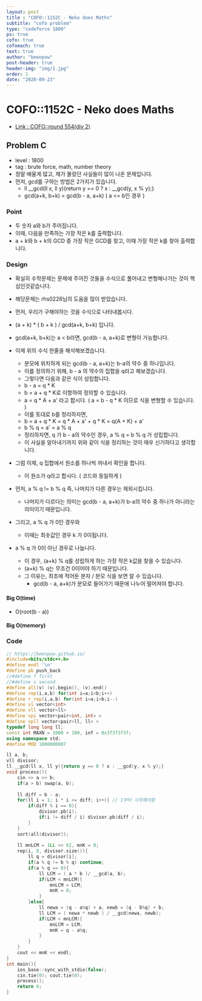 ```yaml
---
layout: post
title : "COFO::1152C - Neko does Maths"
subtitle: "cofo problem"
type: "codeforce 1800"
ps: true
cofo: true
cofoeach: true
text: true
author: "beenpow"
post-header: true
header-img: "img/1.jpg"
order: 1
date: "2020-09-23"
---
```

# COFO::1152C - Neko does Maths
- [Link : COFO::round 554(div 2)](https://codeforces.com/problemset/problem/1152/C)

## Problem C

- level : 1800
- tag : brute force, math, number theory
- 정말 배울게 많고, 제가 몰랐던 사실들이 많이 나온 문제입니다.
- 먼저, gcd를 구하는 방법은 2가지가 있습니다.
  - ll __gcd(ll x, ll y){return y == 0 ? x : __gcd(y, x % y);}
  - gcd(a+k, b+k) = gcd(b - a, a+k) ( a <= b인 경우 )

### Point
- 두 숫자 a와 b가 주어집니다.
- 이때, 다음을 만족하는 가장 작은 k를 출력합니다.
- a + k와 b + k의 GCD 중 가장 작은 GCD를 찾고, 이때 가장 작은 k를 찾아 출력합니다.

### Design
- 확실히 수학문제는 문제에 주어진 것들을 수식으로 풀어내고 변형해나가는 것이 핵심인것같습니다.
- 해당문제는 rhs0226님의 도움을 많이 받았습니다.

- 먼저, 우리가 구해야하는 것을 수식으로 나타내봅시다.
- (a + k) * ( b + k ) / gcd(a+k, b+k) 입니다.
- gcd(a+k, b+k)는 a < b라면, gcd(b - a, a+k)로 변형이 가능합니다.
- 이제 위의 수식 한줄을 해석해보겠습니다.
  - 분모에 위치하게 되는 gcd(b - a, a+k)는 b-a의 약수 중 하나입니다.
  - 이를 정의하기 위해, b - a 의 약수의 집합을 q라고 해보겠습니다.
  - 그렇다면 다음과 같은 식이 성립합니다.
  - b - a = q * K
  - b = a + q * K로 이항하여 정의할 수 있습니다.
  - a = q * A + a' 라고 합시다. ( a = b - q * K  이므로 식을 변형할 수 있습니다. )
  - 이를 토대로 b를 정리하자면,
  - b = a + q * K = q * A + a' + q * K  = q(A + K) + a'
  - b % q = a' = a % q
  - 정리하자면, q 가 b - a의 약수인 경우, a % q = b % q 가 성립합니다.
  - 이 사실을 알아내기까지 위와 같이 식을 정리하는 것이 매우 신기하다고 생각합니다.
- 그럼 이제, q 집합에서 원소를 하나씩 꺼내서 확인을 합니다.
  - 이 원소가 q라고 합시다. ( 코드와 동일하게 )
- 먼저, a % q != b % q 즉, 나머지가 다른 경우는 제외시킵니다.
  - 나머지가 다르다는 의미는 gcd(b - a, a+k)가 b-a의 약수 중 하나가 아니라는 의미이기 때문입니다.
- 그리고, a % q 가 0인 경우와
  - 이때는 최솟값인 경우 k 가 0이됩니다.
- a % q 가 0이 아닌 경우로 나눕니다.
  - 이 경우, (a+k) % q를 성립하게 하는 가장 작은 k값을 찾을 수 있습니다.
  - (a+k) % q는 무조건 0이어야 하기 때문입니다.
  - 그 이유는, 최초에 적어둔 분자 / 분모 식을 보면 알 수 있습니다.
    - gcd(b - a, a+k)가 분모로 들어가기 때문에 나누어 떨어져야 합니다.

#### Big O(time)
- O(root(b - a))

#### Big O(memory)

### Code

```cpp
// https://beenpow.github.io/
#include<bits/stdc++.h>
#define endl '\n'
#define pb push_back
//#define f first
//#define s second
#define all(v) (v).begin(), (v).end()
#define rep(i,a,b) for(int i=a;i<b;i++)
#define r_rep(i,a,b) for(int i=a;i>b;i--)
#define vi vector<int>
#define vll vector<ll>
#define vpi vector<pair<int, int> >
#define vpll vector<pair<ll, ll> >
typedef long long ll;
const int MAXN = 1000 + 100, inf = 0x3f3f3f3f;
using namespace std;
#define MOD 1000000007

ll a, b;
vll divisor;
ll __gcd(ll x, ll y){return y == 0 ? x : __gcd(y, x % y);}
void process(){
    cin >> a >> b;
    if(a > b) swap(a, b);
    
    ll diff = b - a;
    for(ll i = 1; i * i <= diff; i++){ // 1부터 시작해야함
        if(diff % i == 0){
            divisor.pb(i);
            if(i != diff / i) divisor.pb(diff / i);
        }
    }
    sort(all(divisor));
    
    ll mnLCM = 1LL << 62, mnK = 0;
    rep(i, 0, divisor.size()){
        ll q = divisor[i];
        if(a % q != b % q) continue;
        if(a % q == 0){
            ll LCM = ( a * b )/ __gcd(a, b);
            if(LCM < mnLCM){
                mnLCM = LCM;
                mnK = 0;
            }
        }else{
            ll newa = (q - a%q) + a, newb = (q - b%q) + b;
            ll LCM = ( newa * newb ) / __gcd(newa, newb);
            if(LCM < mnLCM){
                mnLCM = LCM;
                mnK = q - a%q;
            }
        }
    }
    cout << mnK << endl;
}
int main(){
    ios_base::sync_with_stdio(false);
    cin.tie(0); cout.tie(0);
    process();
    return 0;
}
```

